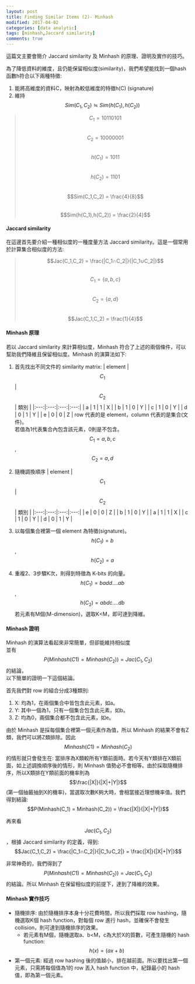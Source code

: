 ```yaml
---
layout: post
title: Finding Similar Items (2)- Minhash
modified: 2017-04-02
categories: [data analytic]
tags: [minhash,Jaccard similarity]
comments: true
---
```


這篇文主要會簡介 Jaccard similarity 及 Minhash 的原理、證明及實作的技巧。  

為了降低資料的維度，且仍能保留相似度(similarity)，我們希望能找到一個hash函數h符合以下兩種特徵:

 1. 能將高維度的資料C，映射為較低維度的特徵h(C) (signature)
 2. 維持 $$Sim(C_1,C_2) ≒ Sim(h(C_1),h(C_2))$$
 
>  $$C_1 = 10110101$$   
>  $$C_2 = 10000001$$  
>  $$h(C_1) = 1011$$  
>  $$h(C_2) = 1101$$  
>  $$Sim(C_1,C_2) = \frac{4}{8}$$    
>  $$Sim(h(C_1),h(C_2)) = \frac{2}{4}$$    
  

####  **Jaccard similarity**
在這邊首先要介紹一種相似度的一種度量方法 Jaccard similarity。這是一個常用於計算集合相似度的方法:  
> $$Jac(C_1,C_2) = \frac{|C_1∩C_2|}{|C_1∪C_2|}$$   
> $$C_1 = \{a,b,c\}$$  
> $$C_2 = \{a,d\}$$  
> $$Jac(C_1,C_2) = \frac{1}{4}$$  
  

#### **Minhash 原理**
若以 Jaccard similarity 來計算相似度，Minhash 符合了上述的兩個條件，可以幫助我們降維且保留相似度。Minhash 的演算法如下:

 1. 首先找出不同文件的 similarity matrix:
| element | $$C_1$$ | $$C_2$$ | 類別 |
|:---:|:---:|:---:|:---:|
| a | 1 | 1 | X |
| b | 1 | 0 | Y |
| c | 1 | 0 | Y |
| d | 0 | 1 | Y |
| e | 0 | 0 | Z |
row 代表的是 element，column 代表的是集合(文件)。  
若值為1代表集合內包含該元素，0則是不包含。$$C_1 = {a,b,c}$$,$$C_2 = {a,d}$$

 2. 隨機調換順序
| element | $$C_1$$ | $$C_2$$ | 類別 |
|:---:|:---:|:---:|:---:|
| e | 0 | 0 | Z |
| b | 1 | 0 | Y |
| a | 1 | 1 | X |
| c | 1 | 0 | Y |
| d | 0 | 1 | Y |

 3. 以每個集合裡第一個 element 為特徵(signature)。
 $$h(C_1)=b$$, $$h(C_2)=a$$
 
 4. 重複2、3步驟K次，則得到特徵為 K-bits 的向量。
 $$h(C_1)=badd....ab$$,  $$h(C_2)=abdc....db$$
 若元素有M個(M-dimension)，選取K<M，即可達到降維。

#### **Minhash 證明**
Minhash 的演算法看起來非常簡單，但卻能維持相似度  
並有$$P(Minhash(C_­1) = Minhash(C_2)) = Jac(C_1,C_2)$$的結論，  
以下簡單的證明一下這個結論。

首先我們對 row 的組合分成3種類別:
1. X: 均為1，在兩個集合中皆包含此元素，如a。
2. Y: 其中一個為1，只有一個集合包含此元素，如b。
3. Z: 均為0，兩個集合都不包含此元素，如e。

由於 Minhash 是採每個集合裡第一個元素作為值，所以 Minhash 的結果不會有Z類，我們可以將Z類排除。因此$$Minhash(C_­1) = Minhash(C_2)$$的情形就只會發生在: 當排序為X類較所有Y類前面時。若今天有Y類排在X類前面，如上述調換順序後的情形，則 Minhash 值勢必不會相等。由於採取隨機排序，所以X類排在Y類前面的機率則為$$\frac{|X|}{|X|+|Y|}$$ (第一個抽籤抽到X的機率)，當選取次數K夠大時，會相當接近理想機率值。我們得到結論:
$$P(Minhash(C_­1) = Minhash(C_2)) = \frac{|X|}{|X|+|Y|}$$

再來看$$Jac(C_1,C_2)$$，根據 Jaccard similarity 的定義，得到:
$$Jac(C_1,C_2) = \frac{|C_1∩C_2|}{|C_1∪C_2|} = \frac{|X|}{|X|+|Y|}$$

非常神奇的，我們得到了$$P(Minhash(C_­1) = Minhash(C_2)) = Jac(C_1,C_2)$$的結論。所以 Minhash 在保留相似度的前提下，達到了降維的效果。

#### **Minhash 實作技巧**
 - 隨機排序: 由於隨機排序本身十分花費時間，所以我們採取 row hashing，隨機選取K個 hash function，對每個 row 進行 hash，並確保不會發生 collision，則可達到隨機排序的效果。
	 - 若元素有M個，隨機選取a、b<M，c為大於X的質數，可產生隨機的 hash function: $$h(x) = (ax+b)%c $$
 - 第一個元素: 經過 row hashing 後的值越小，排在越前面。所以要找出第一個元素，只需將每個值為1的 row 丟入 hash function 中，紀錄最小的 hash 值，即為第一個元素。

 







